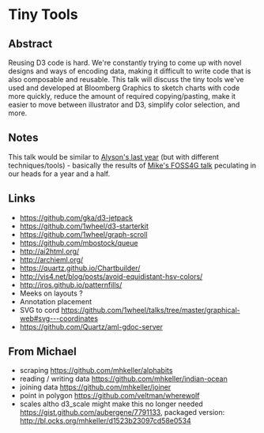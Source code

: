 # Tiny Tools

## Abstract

Reusing D3 code is hard. We're constantly trying to come up with novel designs and ways of encoding data, making it difficult to write code that is also composable and reusable. This talk will discuss the tiny tools we've used and developed at Bloomberg Graphics to sketch charts with code more quickly, reduce the amount of required copying/pasting, make it easier to move between illustrator and D3, simplify color selection, and more.


## Notes

This talk would be similar to [Alyson's last year](https://www.youtube.com/watch?v=c327ir3qvEo) (but with different techniques/tools) - basically the results of [Mike's FOSS4G talk](https://vimeo.com/106198518) peculating in our heads for a year and a half.   


## Links

- https://github.com/gka/d3-jetpack
- https://github.com/1wheel/d3-starterkit
- https://github.com/1wheel/graph-scroll
- https://github.com/mbostock/queue
- http://ai2html.org/
- http://archieml.org/
- https://quartz.github.io/Chartbuilder/
- http://vis4.net/blog/posts/avoid-equidistant-hsv-colors/
- http://iros.github.io/patternfills/
- Meeks on layouts ?
- Annotation placement
- SVG to cord https://github.com/1wheel/talks/tree/master/graphical-web#svg---coordinates
- https://github.com/Quartz/aml-gdoc-server


## From Michael 

- scraping https://github.com/mhkeller/alphabits
- reading / writing data https://github.com/mhkeller/indian-ocean
- joining data https://github.com/mhkeller/joiner
- point in polygon https://github.com/veltman/wherewolf
- scales altho d3_scale might make this no longer needed https://gist.github.com/aubergene/7791133, packaged version: http://bl.ocks.org/mhkeller/d1523b23097cd58e0534
